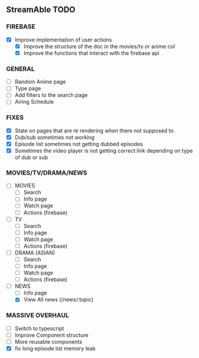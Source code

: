 ## StreamAble TODO

### FIREBASE

- [x] Improve implementation of user actions
  - [x] Improve the structure of the doc in the movies/tv or anime col
  - [x] Improve the functions that interact with the firebase api

### GENERAL

- [ ] Random Anime page
- [ ] Type page
- [ ] Add filters to the search page
- [ ] Airing Schedule

### FIXES

- [x] State on pages that are re rendering when there not supposed to
- [x] Dub/sub sometimes not working
- [x] Episode list sometimes not getting dubbed episodes
- [x] Sometimes the video player is not getting correct link depending on type of dub or sub

### MOVIES/TV/DRAMA/NEWS

- [ ] MOVIES
  - [ ] Search
  - [ ] Info page
  - [ ] Watch page
  - [ ] Actions (firebase)
- [ ] TV
  - [ ] Search
  - [ ] Info page
  - [ ] Watch page
  - [ ] Actions (firebase)
- [ ] DRAMA (ASIAN)
  - [ ] Search
  - [ ] Info page
  - [ ] Watch page
  - [ ] Actions (firebase)
- [ ] NEWS
  - [ ] Info page
  - [x] View All news (/news/:topic)

### MASSIVE OVERHAUL

- [ ] Switch to typescript
- [ ] Improve Component structure
- [ ] More reusable components
- [x] fix long episode list memory leak
